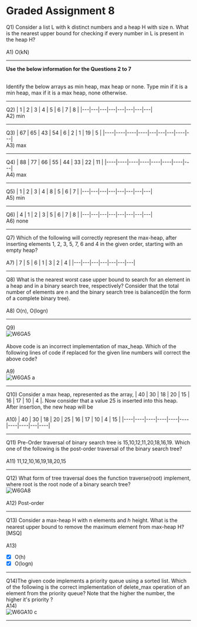 # Graded Assignment 8

Q1)
Consider a list L with k distinct numbers and a heap H with size n. What is the nearest upper bound for checking if every number in L is present in the heap H?<br><br>
A1) O(kN)
__________________________________________________________________________________________________________________________
<b>Use the below information for the Questions 2 to 7</b><br></br>

Identify the below arrays as min heap, max heap or none. Type min if it is a min heap, max if it is a max heap, none otherwise.
__________________________________________________________________________________________________________________________
Q2) 
| 1 | 2 | 3 | 4 | 5 | 6 | 7 | 8 |
|---|---|---|---|---|---|---|---|
<br>
A2)
min

__________________________________________________________________________________________________________________________
Q3)
| 67 | 65 | 43 | 54 | 6 | 2 | 1 | 19 | 5 |
|----|----|----|----|---|---|---|----|---|
<br>
A3)
max

__________________________________________________________________________________________________________________________
Q4)
| 88 | 77 | 66 | 55 | 44 | 33 | 22 | 11 |
|----|----|----|----|----|----|----|----|
<br>
A4)
max

__________________________________________________________________________________________________________________________
Q5)
| 1 | 2 | 3 | 4 | 8 | 5 | 6 | 7 |
|---|---|---|---|---|---|---|---|
<br>
A5)
min

__________________________________________________________________________________________________________________________
Q6)
| 4 | 1 | 2 | 3 | 5 | 6 | 7 | 8 |
|---|---|---|---|---|---|---|---|
<br>
A6)
none

__________________________________________________________________________________________________________________________
Q7)
Which of the following will correctly represent the max-heap, after inserting elements 1, 2, 3, 5, 7, 6 and 4 in the given order, starting with an empty heap?
</br></br>
A7)
| 7 | 5 | 6 | 1 | 3 | 2 | 4 |
|---|---|---|---|---|---|---|

__________________________________________________________________________________________________________________________
Q8)
What is the nearest worst case upper bound to search for an element in a heap and in a binary search tree, respectively? Consider that the total number of elements are 
n and the binary search tree is balanced(in the form of a complete binary tree).
 </br></br>
A8)
O(n), O(logn)
__________________________________________________________________________________________________________________________
Q9)<br>
![W6GA5](https://github.com/NebulaTris/pdsa-iitm/assets/94922914/647b3c51-146f-4a42-9255-5440957a52a7)<br><br>
Above code is an incorrect implementation of max_heap. Which of the following lines of code if replaced for the given line numbers will correct the above code?
</br><br>
A9)<br>
![W6GA5 a](https://github.com/NebulaTris/pdsa-iitm/assets/94922914/bf083f82-5b3a-4344-b2b7-b86e29fd2c8b)

__________________________________________________________________________________________________________________________
Q10)
Consider a max heap, represented as the array, | 40 | 30 | 18 | 20 | 15 | 16 | 17 | 10 | 4 |. Now consider that a value 25 is inserted into this heap. After insertion, the new heap will be
</br></br>
A10)
| 40 | 30 | 18 | 20 | 25 | 16 | 17 | 10 | 4 | 15 |
|----|----|----|----|----|----|----|----|---|----|

__________________________________________________________________________________________________________________________
Q11)
Pre-Order traversal of binary search tree is 15,10,12,11,20,18,16,19. Which one of the following is the post-order traversal of the binary search tree?
 </br></br>
A11)
11,12,10,16,19,18,20,15
__________________________________________________________________________________________________________________________
Q12)
What form of tree traversal does the function traverse(root) implement, where root is the root node of a binary search tree?
 </br>
 ![W6GA8](https://github.com/NebulaTris/pdsa-iitm/assets/94922914/c83730d4-9980-42e5-b1cc-b5c0837fc635)
 </br></br>
A12)
Post-order
__________________________________________________________________________________________________________________________
Q13)
Consider a max-heap H with n elements and ℎ height. What is the nearest upper bound to remove the maximum element from max-heap H? [MSQ]
 </br></br>
A13)
- [x] O(h)
- [x] O(logn)
__________________________________________________________________________________________________________________________
Q14)The given code implements a priority queue using a sorted list. Which of the following is the correct implementation of delete_max operation of an element from the priority queue? Note that the higher the number, the higher it's priority ?
 </br>
A14)</br>
![W6GA10 c](https://github.com/NebulaTris/pdsa-iitm/assets/94922914/a78a5520-d16c-42e7-b614-d570222ca585)

__________________________________________________________________________________________________________________________
